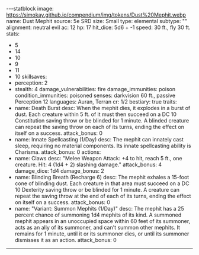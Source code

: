 
---statblock
image: https://simokay.github.io/compendium/img/tokens/Dust%20Mephit.webp
name: Dust Mephit
source: 5e SRD
size: Small
type: elemental
subtype: ""
alignment: neutral evil
ac: 12
hp: 17
hit_dice: 5d6 + -1
speed: 30 ft., fly 30 ft.
stats:
  - 5
  - 14
  - 10
  - 9
  - 11
  - 10
skillsaves:
  - perception: 2
  - stealth: 4
damage_vulnerabilities: fire
damage_immunities: poison
condition_immunities: poisoned
senses: darkvision 60 ft., passive Perception 12
languages: Auran, Terran
cr: 1/2
bestiary: true
traits:
  - name: Death Burst
    desc: When the mephit dies, it explodes in a burst of dust. Each creature within 5 ft. of it must then succeed on a DC 10 Constitution saving throw or be blinded for 1 minute. A blinded creature can repeat the saving throw on each of its turns, ending the effect on itself on a success.
    attack_bonus: 0
  - name: Innate Spellcasting (1/Day)
    desc: The mephit can innately cast sleep, requiring no material components. Its innate spellcasting ability is Charisma.
    attack_bonus: 0
actions:
  - name: Claws
    desc: "Melee Weapon Attack: +4 to hit, reach 5 ft., one creature. Hit: 4 (1d4 + 2) slashing damage."
    attack_bonus: 4
    damage_dice: 1d4
    damage_bonus: 2
  - name: Blinding Breath (Recharge 6)
    desc: The mephit exhales a 15-foot cone of blinding dust. Each creature in that area must succeed on a DC 10 Dexterity saving throw or be blinded for 1 minute. A creature can repeat the saving throw at the end of each of its turns, ending the effect on itself on a success.
    attack_bonus: 0
  - name: "Variant: Summon Mephits (1/Day)"
    desc: The mephit has a 25 percent chance of summoning 1d4 mephits of its kind. A summoned mephit appears in an unoccupied space within 60 feet of its summoner, acts as an ally of its summoner, and can't summon other mephits. It remains for 1 minute, until it or its summoner dies, or until its summoner dismisses it as an action.
    attack_bonus: 0
---